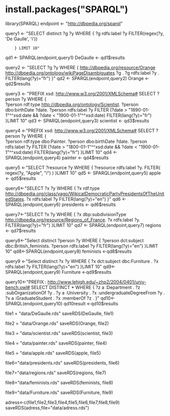 # install.packages("SPARQL")
library(SPARQL)
  endpoint <- "http://dbpedia.org/sparql"
  
query1 <-  "SELECT distinct ?g ?y
  WHERE {
        ?g rdfs:label ?y
         FILTER(regex(?y, 'De Gaulle', 'i'))    

        } LIMIT 10"
qd1 <- SPARQL(endpoint,query1)
DeGaulle <- qd1$results


query2 <-  "SELECT ?g ?y
  WHERE {
        <http://dbpedia.org/resource/Orange> <http://dbpedia.org/ontology/wikiPageDisambiguates> ?g .
         ?g rdfs:label ?y .
        FILTER(lang(?y)=\"fr\")
        }"
qd2 <- SPARQL(endpoint,query2)
Orange <- qd2$results



query3 <-  "PREFIX xsd: <http://www.w3.org/2001/XMLSchema#>
  SELECT ?person ?y
  WHERE {    
        ?person rdf:type <http://dbpedia.org/ontology/Scientist>.
        ?person dbo:birthDate ?date.
        ?person rdfs:label ?y
        FILTER (?date > \"1890-01-1\"^^xsd:date && ?date < \"1900-01-1\"^^xsd:date)
        FILTER(lang(?y)=\"fr\")
        }LIMIT 10"
qd3 <- SPARQL(endpoint,query3)
scientist <- qd3$results



query4 <-"PREFIX xsd: <http://www.w3.org/2001/XMLSchema#>
   SELECT ?person ?y
   WHERE {    
          ?person rdf:type dbo:Painter.
          ?person dbo:birthDate ?date.
          ?person rdfs:label ?y
          FILTER (?date > \"1800-01-1\"^^xsd:date && ?date < \"1900-01-1\"^^xsd:date)
          FILTER(lang(?y)=\"fr\")
          }LIMIT 10"
qd4 <- SPARQL(endpoint,query4)
painter <- qd4$results

query5 <-"SELECT ?resource ?y
   WHERE {
          ?resource rdfs:label ?y.
          FILTER( regex(?y, \"Apple\", \"i\") )
          }LIMIT 10"
qd5 <- SPARQL(endpoint,query5)
apple <- qd5$results

query6<-"SELECT ?x ?y
  WHERE {
        ?x rdf:type  <http://dbpedia.org/class/yago/WikicatDemocraticPartyPresidentsOfTheUnitedStates>.
        ?x rdfs:label ?y
       FILTER(lang(?y)=\"en\")
}"
qd6 <- SPARQL(endpoint,query6)
presidents <- qd6$results


query7<-"SELECT ?x ?y
  WHERE {
         ?x dbp:subdivisionType <http://dbpedia.org/resource/Regions_of_France>.
         ?x rdfs:label ?y.
          FILTER(lang(?y)=\"fr\")
        }LIMIT 10"
qd7 <- SPARQL(endpoint,query7)
regions <- qd7$results

query8<-"Select distinct ?person ?y
  WHERE {
        ?person dct:subject dbc:British_feminists.
        ?person rdfs:label ?y
        FILTER(lang(?y)=\"en\")
      }LIMIT 10"
qd8<-SPARQL(endpoint,query8)
feminists <-qd8$results

query9 <-"Select distinct ?x ?y
  WHERE {
      ?x dct:subject dbc:Furniture .
      ?x rdfs:label ?y
      FILTER(lang(?y)=\"en\")
      }LIMIT 10"
qd9<-SPARQL(endpoint,query9)
Furniture <-qd9$results

query10<-"PREFIX : <http://www.lehigh.edu/~zhp2/2004/0401/univ-bench.owl#> 
  SELECT DISTINCT * WHERE
   { 
    ?z a :Department . 
    ?z :subOrganizationOf ?y . 
    ?y a :University . 
    ?x :undergraduateDegreeFrom ?y . 
    ?x a :GraduateStudent . 
    ?x :memberOf ?z . 
    }"
qd10<-SPARQL(endpoint,query10)
qd10result <-qd10$results


file1 = "data/DeGaulle.rds"
saveRDS(DeGaulle, file1)

file2 = "data/Orange.rds"
saveRDS(Orange, file2)

file3 = "data/scientist.rds"
saveRDS(scientist, file3)

file4 = "data/painter.rds"
saveRDS(painter, file4)

file5 = "data/apple.rds"
saveRDS(apple, file5)

file6="data/presidents.rds"
saveRDS(presidents, file6)

file7="data/regions.rds"
saveRDS(regions, file7)

file8="data/feminists.rds"
saveRDS(feminists, file8)

file9="data/Furniture.rds"
saveRDS(Furniture, file9)


adress<-c(file1,file2,file3,file4,file5,file6,file7,file8,file9)
saveRDS(adress,file="data/adress.rds")




